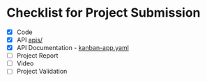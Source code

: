 # Checklist for Project Submission

- [x] Code
- [x] API [apis/](apis/)
- [x] API Documentation - [kanban-app.yaml](kanban-app.yaml)
- [ ] Project Report
- [ ] Video
- [ ] Project Validation